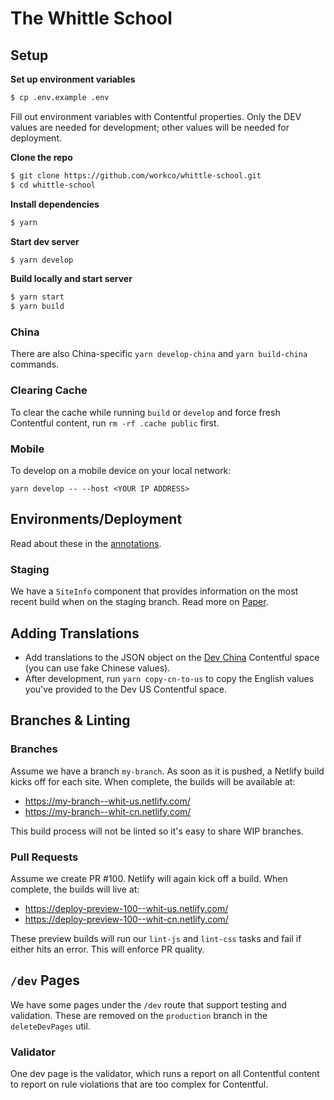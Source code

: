 # The Whittle School

## Setup

**Set up environment variables**

```sh
$ cp .env.example .env
```

Fill out environment variables with Contentful properties. Only the DEV values are needed for development; other values will be needed for deployment.

**Clone the repo**

```sh
$ git clone https://github.com/workco/whittle-school.git
$ cd whittle-school
```

**Install dependencies**

```sh
$ yarn
```

**Start dev server**

```sh
$ yarn develop
```

**Build locally and start server**

```sh
$ yarn start
$ yarn build
```

### China

There are also China-specific `yarn develop-china` and `yarn build-china`
commands.

### Clearing Cache

To clear the cache while running `build` or `develop` and force fresh Contentful content, run `rm -rf .cache public` first.

### Mobile

To develop on a mobile device on your local network:

```
yarn develop -- --host <YOUR IP ADDRESS>
```

## Environments/Deployment

Read about these in the [annotations](https://paper.dropbox.com/doc/04-Global-Contentful-Notes-KFbCCPZhz9DWRbldpRJEe).

### Staging

We have a `SiteInfo` component that provides information on the most recent
build when on the staging branch. Read more on [Paper](https://paper.dropbox.com/doc/04-Staging-Environment-uvK4leT1LDsMWjFVy2xZM).

## Adding Translations

- Add translations to the JSON object on the [Dev China](https://app.contentful.com/spaces/udx5f2jyw09i/entries/qUHfYUmG8o4MCaEWoukuu)
Contentful space (you can use fake Chinese values).
- After development, run `yarn copy-cn-to-us` to copy the English values you've
provided to the Dev US Contentful space.

## Branches & Linting

### Branches

Assume we have a branch `my-branch`. As soon as it is pushed, a Netlify build
kicks off for each site. When complete, the builds will be available at:

- https://my-branch--whit-us.netlify.com/
- https://my-branch--whit-cn.netlify.com/

This build process will not be linted so it's easy to share WIP branches.

### Pull Requests

Assume we create PR #100. Netlify will again kick off a build. When complete,
the builds will live at:

- https://deploy-preview-100--whit-us.netlify.com/
- https://deploy-preview-100--whit-cn.netlify.com/

These preview builds will run our `lint-js` and `lint-css` tasks and fail if
either hits an error. This will enforce PR quality.

## `/dev` Pages

We have some pages under the `/dev` route that support testing and validation.
These are removed on the `production` branch in the `deleteDevPages` util.

### Validator

One dev page is the validator, which runs a report on all Contentful content to
report on rule violations that are too complex for Contentful.
